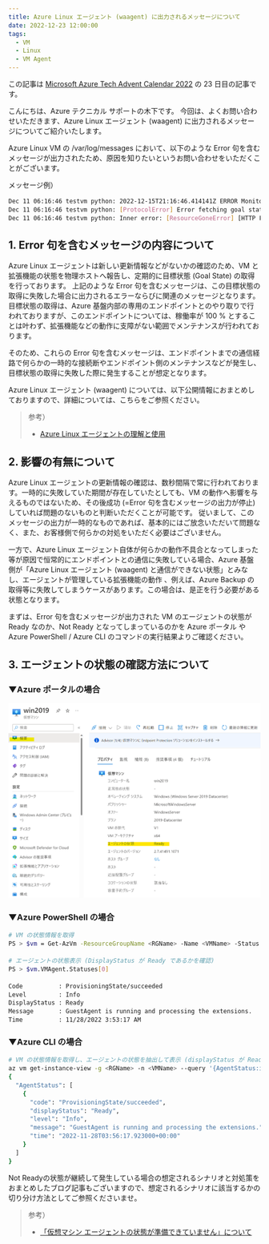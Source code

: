 ```yaml
---
title: Azure Linux エージェント (waagent) に出力されるメッセージについて 
date: 2022-12-23 12:00:00 
tags: 
  - VM 
  - Linux 
  - VM Agent 
---
```

この記事は [Microsoft Azure Tech Advent Calendar 2022](https://qiita.com/advent-calendar/2022/microsoft-azure-tech) の 23 日目の記事です。

こんにちは、Azure テクニカル サポートの木下です。 
今回は、よくお問い合わせいただきます、Azure Linux エージェント (waagent) に出力されるメッセージについてご紹介いたします。 

<!-- more --> 

Azure Linux VM の /var/log/messages において、以下のような Error 句を含むメッセージが出力されたため、原因を知りたいというお問い合わせをいただくことがございます。 

メッセージ例） 
```sh 
Dec 11 06:16:46 testvm python: 2022-12-15T21:16:46.414141Z ERROR MonitorHandler ExtHandler An error occurred in the monitor thread main loop; will skip the current iteration. 
Dec 11 06:16:46 testvm python: [ProtocolError] Error fetching goal state 
Dec 11 06:16:46 testvm python: Inner error: [ResourceGoneError] [HTTP Failed] [410: Gone] The page you requested was removed. 
``` 

## 1. Error 句を含むメッセージの内容について 

Azure Linux エージェントは新しい更新情報などがないかの確認のため、VM と拡張機能の状態を物理ホストへ報告し、定期的に目標状態 (Goal State) の取得を行っております。 
上記のような Error 句を含むメッセージは、この目標状態の取得に失敗した場合に出力されるエラーならびに関連のメッセージとなります。 
目標状態の取得は、Azure 基盤内部の専用のエンドポイントとのやり取りで行われておりますが、このエンドポイントについては、稼働率が 100 % とすることは叶わず、拡張機能などの動作に支障がない範囲でメンテナンスが行われております。 

そのため、これらの Error 句を含むメッセージは、エンドポイントまでの通信経路で何らかの一時的な接続断やエンドポイント側のメンテナンスなどが発生し、目標状態の取得に失敗した際に発生することが想定となります。 

Azure Linux エージェント (waagent) については、以下公開情報におまとめしておりますので、詳細については、こちらをご参照ください。 

> 参考） 
> - [Azure Linux エージェントの理解と使用]( https://learn.microsoft.com/ja-jp/azure/virtual-machines/extensions/agent-linux ) 

## 2. 影響の有無について 

Azure Linux エージェントの更新情報の確認は、数秒間隔で常に行われております。一時的に失敗していた期間が存在していたとしても、VM の動作へ影響を与えるものではないため、その後成功 (=Error 句を含むメッセージの出力が停止) していれば問題のないものと判断いただくことが可能です。 
従いまして、このメッセージの出力が一時的なものであれば、基本的にはご放念いただいて問題なく、また、お客様側で何らかの対処をいただく必要はございません。 

一方で、Azure Linux エージェント自体が何らかの動作不具合となってしまった等が原因で恒常的にエンドポイントとの通信に失敗している場合、Azure 基盤側が「Azure Linux エージェント (waagent) と通信ができない状態」とみなし、エージェントが管理している拡張機能の動作 、例えば、Azure Backup の取得等に失敗してしまうケースがあります。この場合は、是正を行う必要がある状態となります。 

まずは、Error 句を含むメッセージが出力された VM のエージェントの状態が Ready なのか、Not Ready となってしまっているのかを Azure ポータル や Azure PowerShell / Azure CLI のコマンドの実行結果よりご確認ください。 

## 3. エージェントの状態の確認方法について 

### ▼Azure ポータルの場合 

![](./vmagent-error/vmagent-error01.png) 

### ▼Azure PowerShell の場合 

```sh 
# VM の状態情報を取得 
PS > $vm = Get-AzVm -ResourceGroupName <RGName> -Name <VMName> -Status 

# エージェントの状態表示 (DisplayStatus が Ready であるかを確認) 
PS > $vm.VMAgent.Statuses[0] 

Code          : ProvisioningState/succeeded 
Level         : Info 
DisplayStatus : Ready 
Message       : GuestAgent is running and processing the extensions. 
Time          : 11/28/2022 3:53:17 AM 
``` 

### ▼Azure CLI の場合 

```sh 
# VM の状態情報を取得し、エージェントの状態を抽出して表示 (displayStatus が Ready であるかを確認) 
az vm get-instance-view -g <RGName> -n <VMName> --query '{AgentStatus:instanceView.vmAgent.statuses}' 
{ 
  "AgentStatus": [ 
    { 
      "code": "ProvisioningState/succeeded", 
      "displayStatus": "Ready", 
      "level": "Info", 
      "message": "GuestAgent is running and processing the extensions.", 
      "time": "2022-11-28T03:56:17.923000+00:00" 
    } 
  ] 
} 

``` 

Not Readyの状態が継続して発生している場合の想定されるシナリオと対処策をおまとめしたブログ記事もございますので、想定されるシナリオに該当するかの切り分け方法としてご参照くださいませ。 

> 参考） 
> - [「仮想マシン エージェントの状態が準備できていません」について]( https://jpaztech.github.io/blog/vm/vmagent-notready/) 

 

